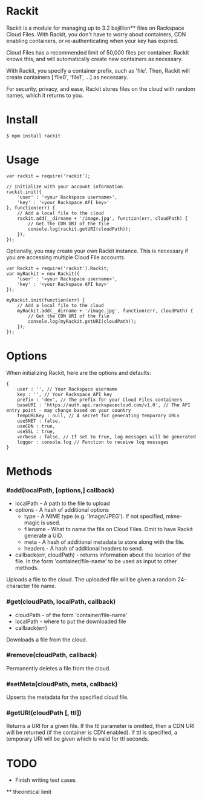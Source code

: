# Rackit

Rackit is a module for managing up to 3.2 bajillion** files on Rackspace Cloud Files. With Rackit, you don't have to worry about containers, CDN enabling containers, or re-authenticating when your key has expired.

Cloud Files has a recommended limit of 50,000 files per container. Rackit knows this, and will automatically create new containers as necessary.

With Rackit, you specify a container prefix, such as 'file'. Then, Rackit will create containers ['file0', 'file1', ...] as necessary.

For security, privacy, and ease, Rackit stores files on the cloud with random names, which it returns to you.

# Install

    $ npm install rackit

# Usage

    var rackit = require('rackit');
    
    // Initialize with your account information
    rackit.init({
        'user' : '<your Rackspace username>',
        'key' : '<your Rackspace API key>'
    }, function(err) {
        // Add a local file to the cloud
        rackit.add(__dirname + '/image.jpg', function(err, cloudPath) {
            // Get the CDN URI of the file
            console.log(rackit.getURI(cloudPath));
        });
    });

Optionally, you may create your own Rackit instance. This is necessary if you are accessing multiple Cloud File accounts.

    var Rackit = require('rackit').Rackit;
    var myRackit = new Rackit({
        'user' : '<your Rackspace username>',
        'key' : '<your Rackspace API key>'
    });
    
    myRackit.init(function(err) {
        // Add a local file to the cloud
        myRackit.add(__dirname + '/image.jpg', function(err, cloudPath) {
            // Get the CDN URI of the file
            console.log(myRackit.getURI(cloudPath));
        });
    });
    
# Options

When initializing Rackit, here are the options and defaults:

    {
        user : '', // Your Rackspace username
		key : '', // Your Rackspace API key
		prefix : 'dev', // The prefix for your Cloud Files containers
		baseURI : 'https://auth.api.rackspacecloud.com/v1.0', // The API entry point - may change based on your country
		tempURLKey : null, // A secret for generating temporary URLs
		useSNET : false,
		useCDN : true,
		useSSL : true,
		verbose : false, // If set to true, log messages will be generated
		logger : console.log // Function to receive log messages
    }

        
# Methods
### #add(localPath, [options,] callback)
- localPath - A path to the file to upload
- options - A hash of additional options
  - type - A MIME type (e.g. 'Image/JPEG'). If not specified, mime-magic is used.
  - filename - What to name the file on Cloud Files. Omit to have Rackit generate a UID.
  - meta - A hash of additional metadata to store along with the file.
  - headers - A hash of additional headers to send.
- callback(err, cloudPath) - returns information about the location of the file. In the form 'container/file-name' to be used as input to other methods.

Uploads a file to the cloud. The uploaded file will be given a random 24-character file name.

### #get(cloudPath, localPath, callback)
- cloudPath - of the form 'container/file-name'
- localPath - where to put the downloaded file
- callback(err)

Downloads a file from the cloud.

### #remove(cloudPath, callback)

Permanently deletes a file from the cloud.

### #setMeta(cloudPath, meta, callback)

Upserts the metadata for the specified cloud file.

### #getURI(cloudPath [, ttl])

Returns a URI for a given file. If the ttl parameter is omitted, then a CDN URI will be returned (if the container is CDN enabled). If ttl is specified, a temporary URI will be given which is valid for ttl seconds.

# TODO

* Finish writing test cases

** theoretical limit